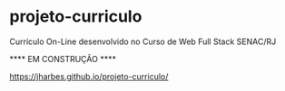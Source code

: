 # projeto-curriculo

Currículo On-Line desenvolvido no Curso de Web Full Stack SENAC/RJ

**** EM CONSTRUÇÃO ****

https://jharbes.github.io/projeto-curriculo/
